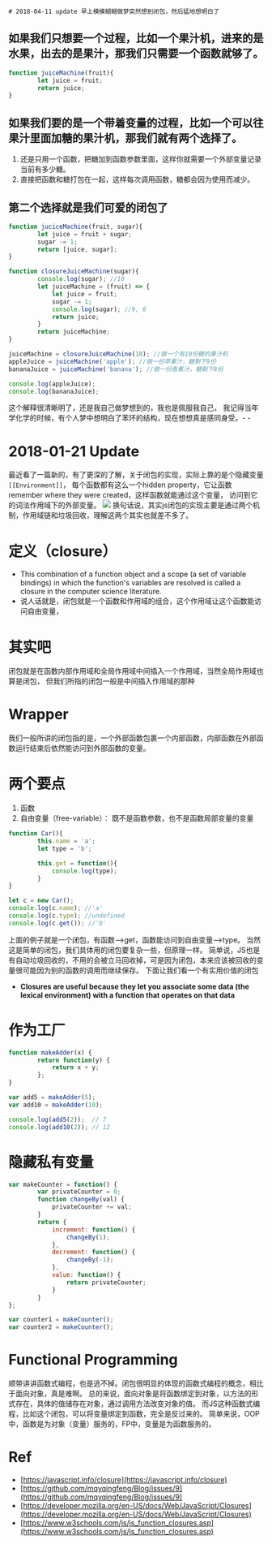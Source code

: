     # 2018-04-11 update 早上模模糊糊做梦突然想到闭包，然后猛地想明白了
## 如果我们只想要一个过程，比如一个果汁机，进来的是水果，出去的是果汁，那我们只需要一个函数就够了。

```javascript
function juiceMachine(fruit){
        let juice = fruit;
        return juice;
}
```

## 如果我们要的是一个带着变量的过程，比如一个可以往果汁里面加糖的果汁机，那我们就有两个选择了。
1. 还是只用一个函数，把糖加到函数参数里面，这样你就需要一个外部变量记录当前有多少糖。
2. 直接把函数和糖打包在一起，这样每次调用函数，糖都会因为使用而减少。
## 第二个选择就是我们可爱的闭包了

```javascript
function juciceMachine(fruit, sugar){
        let juice = fruit + sugar;
        sugar -= 1;
        return [juice, sugar];
}

function closureJuiceMachine(sugar){
        console.log(sugar); //10
        let juiceMachine = (fruit) => {
            let juice = fruit;
            sugar -= 1;
            console.log(sugar); //9, 8
            return juice;
        }
        return juiceMachine;
}

juiceMachine = closureJuiceMachine(10); //做一个有10份糖的果汁机
appleJuice = juiceMachine('apple'); //做一份苹果汁，糖剩下9份
bananaJuice = juiceMachine('banana'); //做一份香蕉汁，糖剩下8份

console.log(appleJuice);
console.log(bananaJuice);
```

这个解释很清晰明了，还是我自己做梦想到的，我也是佩服我自己，
我记得当年学化学的时候，有个人梦中想明白了苯环的结构，现在想想真是感同身受。- -

# 2018-01-21 Update
最近看了一篇新的，有了更深的了解，关于闭包的实现，实际上靠的是个隐藏变量`[[Environment]]`，
每个函数都有这么一个hidden property，它让函数remember where they were created，这样函数就能通过这个变量，
访问到它的词法作用域下的外部变量。
![]([[enviroment]].png)
换句话说，其实js闭包的实现主要是通过两个机制，作用域链和垃圾回收，理解这两个其实也就差不多了。

# 定义（closure）
- This combination of a function object and a scope (a set of variable bindings) 
in which the function's variables are resolved is called a closure in the computer science literature.   
- 说人话就是，闭包就是一个函数和作用域的组合，这个作用域让这个函数能访问自由变量，

# 其实吧
闭包就是在函数内部作用域和全局作用域中间插入一个作用域，当然全局作用域也算是闭包，
但我们所指的闭包一般是中间插入作用域的那种

# Wrapper
我们一般所讲的闭包指的是，一个外部函数包裹一个内部函数，内部函数在外部函数运行结束后依然能访问到外部函数的变量。

# 两个要点
1. 函数
2. 自由变量（free-variable）： 既不是函数参数，也不是函数局部变量的变量

```javascript
function Car(){
        this.name = 'a';
        let type = 'b';

        this.get = function(){
            console.log(type);
        }    
}

let c = new Car();
console.log(c.name); //'a'
console.log(c.type); //undefined
console.log(c.get()); //'b'
```

上面的例子就是一个闭包，有函数-->get，函数能访问到自由变量-->type。
当然这是简单的闭包，我们具体用的闭包要复杂一些，但原理一样。
简单说，JS也是有自动垃圾回收的，不用的会被立马回收掉，可是因为闭包，本来应该被回收的变量很可能因为别的函数的调用而继续保存。
下面让我们看一个有实用价值的闭包

- **Closures are useful because they let you associate some data (the lexical environment) 
with a function that operates on that data**

# 作为工厂
```javascript
function makeAdder(x) {
        return function(y) {
            return x + y;
        };
}

var add5 = makeAdder(5);
var add10 = makeAdder(10);

console.log(add5(2));  // 7
console.log(add10(2)); // 12
```

# 隐藏私有变量
```javascript
var makeCounter = function() {  
        var privateCounter = 0;
        function changeBy(val) {
            privateCounter += val;
        }
        return {
            increment: function() {
                changeBy(1);
            },
            decrement: function() {
                changeBy(-1);
            },
            value: function() {
                return privateCounter;
            }
        }  
};

var counter1 = makeCounter();
var counter2 = makeCounter();
```

# Functional Programming
顺带讲讲函数式编程，也是逃不掉。闭包很明显的体现的函数式编程的概念，相比于面向对象，真是难啊。
总的来说，面向对象是将函数绑定到对象，以方法的形式存在，具体的值储存在对象，通过调用方法改变对象的值。
而JS这种函数式编程，比如这个闭包，可以将变量绑定到函数，完全是反过来的。
简单来说，OOP中，函数是为对象（变量）服务的，FP中，变量是为函数服务的。

# Ref
- [https://javascript.info/closure](https://javascript.info/closure)
- [https://github.com/mqyqingfeng/Blog/issues/9](https://github.com/mqyqingfeng/Blog/issues/9)
- [https://developer.mozilla.org/en-US/docs/Web/JavaScript/Closures](https://developer.mozilla.org/en-US/docs/Web/JavaScript/Closures)
- [https://www.w3schools.com/js/js_function_closures.asp](https://www.w3schools.com/js/js_function_closures.asp)